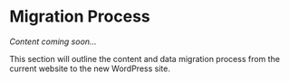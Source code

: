 # Migration Process

*Content coming soon...*

This section will outline the content and data migration process from the current website to the new WordPress site.
